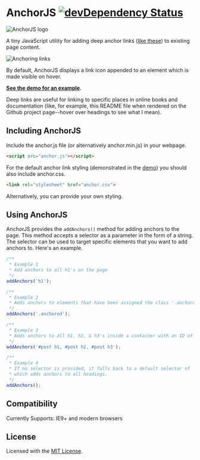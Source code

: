 # AnchorJS [![devDependency Status](https://img.shields.io/david/dev/bryanbraun/anchorjs.svg?style=flat)](https://david-dm.org/bryanbraun/anchorjs#info=devDependencies)

![AnchorJS logo](http://bryanbraun.com/sites/default/files/anchorjs_logo.png)

A tiny JavaScript utility for adding deep anchor links ([like these](http://ux.stackexchange.com/questions/36304/use-of-mouse-over-paragraph-marker-in-headlines-for-permalink)) to existing page content.

![Anchoring links](http://bryanbraun.com/sites/default/files/anchoring-links_0.png)

By default, AnchorJS displays a link icon appended to an element which is made visible on hover.

**[See the demo for an example](http://bryanbraun.github.io/anchorjs/).**

Deep links are useful for linking to specific places in online books and documentation (like, for example, this README file when rendered on the Github project page--hover over headings to see what I mean).

## Including AnchorJS
Include the anchor.js file (or alternatively anchor.min.js) in your webpage.

```html
<script src="anchor.js"></script>
```

For the default anchor link styling (demonstrated in the [demo](http://bryanbraun.github.io/anchorjs/)) you should also include anchor.css.

```html
<link rel="stylesheet" href="anchor.css">
```

Alternatively, you can provide your own styling.

## Using AnchorJS
AnchorJS provides the `addAnchors()` method for adding anchors to the page. This method accepts a selector as a parameter in the form of a string. The selector can be used to target specific elements that you want to add anchors to. Here's an example.

```js
/**
 * Example 1
 * Add anchors to all h1's on the page
 */
addAnchors('h1');

/**
 * Example 2
 * Adds anchors to elements that have been assigned the class '.anchored'
 */
addAnchors('.anchored');

/**
 * Example 3
 * Adds anchors to all h1, h2, & h3's inside a container with an ID of '#post'
 */
addAnchors('#post h1, #post h2, #post h3');

/**
 * Example 4
 * If no selector is provided, it falls back to a default selector of 'h1, h2, h3, h4, h5, h6'
 * which adds anchors to all headings.
 */
addAnchors();
```

## Compatibility
Currently Supports: IE9+ and modern browsers


## License
Licensed with the [MIT License](http://opensource.org/licenses/MIT).

